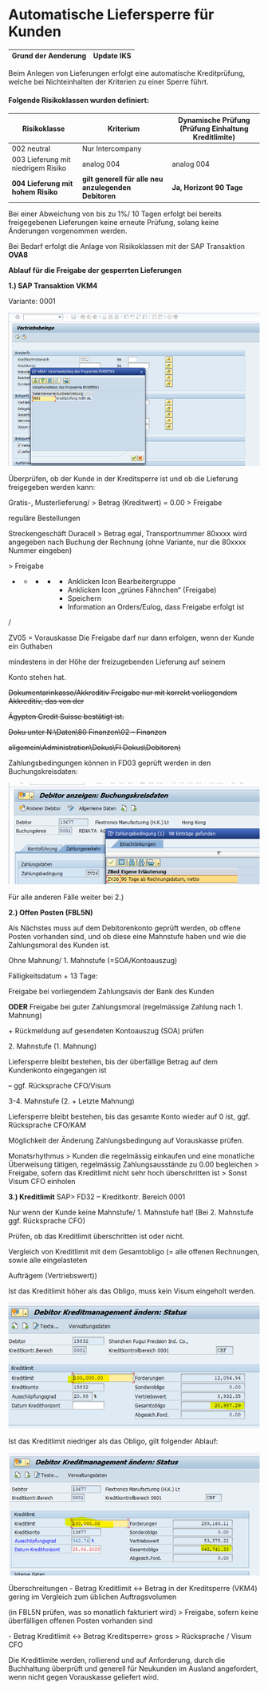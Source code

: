 # Automatische Liefersperre für Kunden

| Grund der Aenderung | Update IKS |
| ------------------- | ---------- |

Beim Anlegen von Lieferungen erfolgt eine automatische Kreditprüfung, welche bei Nichteinhalten der Kriterien zu einer Sperre führt.

#### Folgende Risikoklassen wurden definiert:

| **Risikoklasse**                   | **Kriterium**                                         | **Dynamische Prüfung (Prüfung Einhaltung Kreditlimite)** |
| ---------------------------------- | ----------------------------------------------------- | -------------------------------------------------------- |
| 002 neutral                        | Nur Intercompany                                      |                                                          |
| 003 Lieferung mit niedrigem Risiko | analog 004                                            | analog 004                                               |
| **004 Lieferung mit hohem Risiko** | **gilt generell für alle neu anzulegenden Debitoren** | **Ja, Horizont 90 Tage**                                 |

Bei einer Abweichung von bis zu 1%/ 10 Tagen erfolgt bei bereits freigegebenen Lieferungen keine erneute Prüfung, solang keine Änderungen vorgenommen werden.

Bei Bedarf erfolgt die Anlage von Risikoklassen mit der SAP Transaktion **OVA8**

**Ablauf für die Freigabe der gesperrten Lieferungen**

**1.) SAP Transaktion VKM4**

Variante: 0001

![](../../../.gitbook/assets/0.png)

Überprüfen, ob der Kunde in der Kreditsperre ist und ob die Lieferung freigegeben werden kann:

Gratis-, Musterlieferung/ > Betrag (Kreditwert) = 0.00 > Freigabe

reguläre Bestellungen

Streckengeschäft Duracell > Betrag egal, Transportnummer 80xxxx wird angegeben nach Buchung der Rechnung (ohne Variante, nur die 80xxxx Nummer eingeben)

\> Freigabe

*
  *
    *
      *
        * Anklicken Icon Bearbeitergruppe
        * Anklicken Icon „grünes Fähnchen“ (Freigabe)
        * Speichern
        * Information an Orders/Eulog, dass Freigabe erfolgt ist





/

ZV05 = Vorauskasse Die Freigabe darf nur dann erfolgen, wenn der Kunde ein Guthaben

mindestens in der Höhe der freizugebenden Lieferung auf seinem

Konto stehen hat.

~~Dokumentarinkasso/Akkreditiv Freigabe nur mit korrekt vorliegendem Akkreditiv, das von der~~

~~Ägypten Credit Suisse bestätigt ist.~~

~~Doku unter N:\Daten\80 Finanzen\02 - Finanzen~~

~~allgemein\Administration\Dokus\FI Dokus\Debitoren)~~

Zahlungsbedingungen können in FD03 geprüft werden in den Buchungskreisdaten:

![](../../../.gitbook/assets/1.png)

Für alle anderen Fälle weiter bei 2.)

**2.) Offen Posten (FBL5N)**

Als Nächstes muss auf dem Debitorenkonto geprüft werden, ob offene Posten vorhanden sind, und ob diese eine Mahnstufe haben und wie die Zahlungsmoral des Kunden ist.

Ohne Mahnung/ 1. Mahnstufe (=SOA/Kontoauszug)

Fälligkeitsdatum + 13 Tage:

Freigabe bei vorliegendem Zahlungsavis der Bank des Kunden

**ODER** Freigabe bei guter Zahlungsmoral (regelmässige Zahlung nach 1. Mahnung)

\+ Rückmeldung auf gesendeten Kontoauszug (SOA) prüfen

2\. Mahnstufe (1. Mahnung)

Liefersperre bleibt bestehen, bis der überfällige Betrag auf dem Kundenkonto eingegangen ist

– ggf. Rücksprache CFO/Visum

3-4. Mahnstufe (2. + Letzte Mahnung)

Liefersperre bleibt bestehen, bis das gesamte Konto wieder auf 0 ist, ggf. Rücksprache CFO/KAM

Möglichkeit der Änderung Zahlungsbedingung auf Vorauskasse prüfen.

Monatsrhythmus > Kunden die regelmässig einkaufen und eine monatliche Überweisung tätigen, regelmässig Zahlungsausstände zu 0.00 begleichen > Freigabe, sofern das Kreditlimit nicht sehr hoch überschritten ist > Sonst Visum CFO einholen

**3.) Kreditlimit** SAP> FD32 – Kreditkontr. Bereich 0001

Nur wenn der Kunde keine Mahnstufe/ 1. Mahnstufe hat! (Bei 2. Mahnstufe ggf. Rücksprache CFO)

Prüfen, ob das Kreditlimit überschritten ist oder nicht.

Vergleich von Kreditlimit mit dem Gesamtobligo (= alle offenen Rechnungen, sowie alle eingelasteten

Aufträgem (Vertriebswert))

Ist das Kreditlimit höher als das Obligo, muss kein Visum eingeholt werden.

![](../../../.gitbook/assets/2.png)

Ist das Kreditlimit niedriger als das Obligo, gilt folgender Ablauf:

![](../../../.gitbook/assets/3.png)

Überschreitungen - Betrag Kreditlimit <-> Betrag in der Kreditsperre (VKM4) gering im Vergleich zum üblichen Auftragsvolumen

(in FBL5N prüfen, was so monatlich fakturiert wird) > Freigabe, sofern keine überfälligen offenen Posten vorhanden sind

\- Betrag Kreditlimit <-> Betrag Kreditsperre> gross > Rücksprache / Visum CFO

Die Kreditlimite werden, rollierend und auf Anforderung, durch die Buchhaltung überprüft und generell für Neukunden im Ausland angefordert, wenn nicht gegen Vorauskasse geliefert wird.
